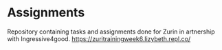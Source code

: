 # Assignments
 Repository containing tasks and assignments done for Zurin in artnership with Ingressive4good.
 https://zuritrainingweek6.lizybeth.repl.co/
